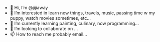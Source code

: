 - 👋 Hi, I’m @jijiaway
- 👀 I’m interested in learn new things, travels, music, passing time w my puppy, watch movies sometimes, etc...
- 🌱 I’m currently learning painting, culinary, now programming...
- 💞️ I’m looking to collaborate on ...
- 📫 How to reach me probably email...

<!---
jijiaway/jijiaway is a ✨ special ✨ repository because its `README.md` (this file) appears on your GitHub profile.
You can click the Preview link to take a look at your changes.
--->
